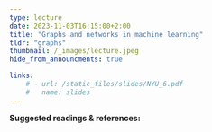 ```yaml
---
type: lecture
date: 2023-11-03T16:15:00+2:00
title: "Graphs and networks in machine learning"
tldr: "graphs"
thumbnail: /_images/lecture.jpeg
hide_from_announcments: true

links: 
    # - url: /static_files/slides/NYU_6.pdf
    #   name: slides
---
```

**Suggested readings & references:**
